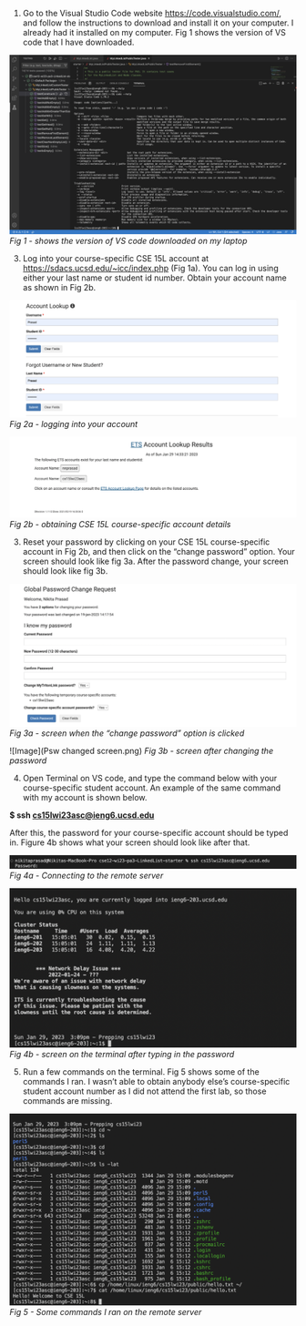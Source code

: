 1. Go to the Visual Studio Code website https://code.visualstudio.com/, and follow the instructions to download and install it on your computer. I already had it installed on my computer. Fig 1 shows the version of VS code that I have downloaded. 

![Image](VS_code_download.png)
*Fig 1 - shows the version of VS code downloaded on my laptop* 

3. Log into your course-specific CSE 15L account at https://sdacs.ucsd.edu/~icc/index.php (Fig 1a). You can log in using either your last name or student id number. Obtain your account name as shown in Fig 2b.

![Image](Logging_in.png)
*Fig 2a - logging into your account*

![Image](Account_look_up.png)
*Fig 2b - obtaining CSE 15L course-specific account details*

3. Reset your password by clicking on your CSE 15L course-specific account in Fig 2b, and then click on the “change password” option. Your screen should look like fig 3a. After the password change, your screen should look like fig 3b. 

![Image](Change_psw_screen.png)
*Fig 3a - screen when the “change password” option is clicked*

![Image](Psw changed screen.png)
*Fig 3b - screen after changing the password* 

4. Open Terminal on VS code, and type the command below with your course-specific student account. An example of the same command with my account is shown below. 

**$ ssh cs15lwi23asc@ieng6.ucsd.edu**

After this, the password for your course-specific account should be typed in. Figure 4b shows what your screen should look like after that.

![Image](username_psw.png)
*Fig 4a - Connecting to the remote server*

![Image](server_running.png)
*Fig 4b - screen on the terminal after typing in the password*
 
 5. Run a few commands on the terminal. Fig 5 shows some of the commands I ran. I wasn’t able to obtain anybody else’s course-specific student account number as I did not attend the first lab, so those commands are missing. 

![Image](terminal_commands.png)
*Fig 5 - Some commands I ran on the remote server*

